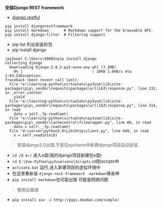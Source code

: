 **安装Django REST framework**

- [django restful](http://www.django-rest-framework.org/)

```
pip install djangorestframework
pip install markdown       # Markdown support for the browsable API.
pip install django-filter  # Filtering support
```

- pip list 列出安装的包
- pip install django

```
(py3vue) C:\Users\99602>pip install django
Collecting django
  Downloading Django-2.0.3-py3-none-any.whl (7.1MB)
    0% |                                | 10kB 1.9kB/s eta 1:03:51Exception:
Traceback (most recent call last):
  File "e:\learning-python\virtualenv\py3vue\lib\site-packages\pip\_vendor\requests\packages\urllib3\response.py", line 232, in _error_catcher
    yield
  File "e:\learning-python\virtualenv\py3vue\lib\site-packages\pip\_vendor\requests\packages\urllib3\response.py", line 314, in read
    data = self._fp.read(amt)
  File "e:\learning-python\virtualenv\py3vue\lib\site-packages\pip\_vendor\cachecontrol\filewrapper.py", line 60, in read
    data = self.__fp.read(amt)
  File "d:\server\python3.6\Lib\http\client.py", line 449, in read
    n = self.readinto(b)
```
> 安装django2.0出错,于是在pycharm中新建django项目自动安装

- `cd /d e:/` 进入e盘(我的django项目新建在e盘)
- `cd E:\Vue-Python\py3vue\venv\Scripts` cd到scripts中
- `activate.bat` 运行,进入新建项目的虚拟环境中
- 在这里重新装 `django-rest-framework  markdown`等各种
- `pip install markdown`也可能出错 可能是网络问题

> 使用豆瓣源

- `pip install xxx -i http://pypi.douban.com/simple/ `